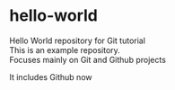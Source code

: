 # hello-world
Hello World repository for Git tutorial<br>
This is an example repository.<br>
Focuses mainly on Git and Github projects

It includes Github now
